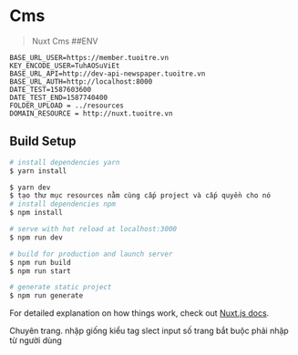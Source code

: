 # Cms

> Nuxt Cms
##ENV
```
BASE_URL_USER=https://member.tuoitre.vn
KEY_ENCODE_USER=TuhAOSuViEt
BASE_URL_API=http://dev-api-newspaper.tuoitre.vn
BASE_URL_AUTH=http://localhost:8000
DATE_TEST=1587603600
DATE_TEST_END=1587740400
FOLDER_UPLOAD = ../resources
DOMAIN_RESOURCE = http://nuxt.tuoitre.vn
```
## Build Setup

```bash
# install dependencies yarn
$ yarn install

$ yarn dev
$ tạo thư mục resources nằm cùng cấp project và cấp quyền cho nó
# install dependencies npm
$ npm install 

# serve with hot reload at localhost:3000
$ npm run dev

# build for production and launch server
$ npm run build
$ npm run start

# generate static project
$ npm run generate
```

For detailed explanation on how things work, check out [Nuxt.js docs](https://nuxtjs.org).


Chuyên trang. nhập giống kiểu tag slect input
số trang bắt buộc phải nhập  từ người dùng
